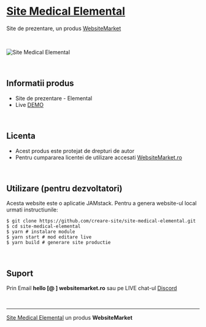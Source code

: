 # [Site Medical Elemental](https://site-medical-elemental.websitemarket.ro/)

Site de prezentare, un produs [WebsiteMarket](https://websitemarket.ro)

<br />

![Site Medical Elemental](https://raw.githubusercontent.com/creare-site/static/master/produse/site-medical-elemental-intro.gif)

<br />

## Informatii produs

- Site de prezentare - Elemental
- Live [DEMO](https://site-medical-elemental.websitemarket.ro)
 
<br />

## Licenta

- Acest produs este protejat de drepturi de autor
- Pentru cumpararea licentei de utilizare accesati [WebsiteMarket.ro](https://websitemarket.ro) 

<br />

## Utilizare (pentru dezvoltatori)

Acesta website este o aplicatie JAMstack. Pentru a genera website-ul local urmati instructiunile:

```
$ git clone https://github.com/creare-site/site-medical-elemental.git
$ cd site-medical-elemental
$ yarn # instalare module
$ yarn start # mod editare live
$ yarn build # generare site productie
```

<br />

## Suport

Prin Email **hello [@ ] websitemarket.ro** sau pe LIVE chat-ul [Discord](https://discord.gg/MFRQmAk)

<br />

---
[Site Medical Elemental](https://site-medical-elemental.websitemarket.ro/) un produs **WebsiteMarket**
